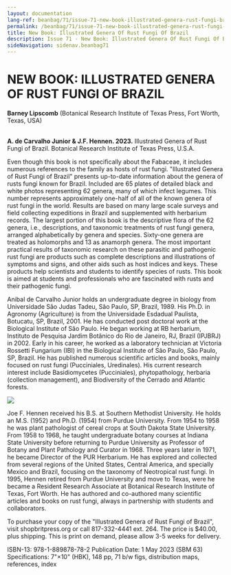 ```yaml
---
layout: documentation
lang-ref: beanbag/71/issue-71-new-book-illustrated-genera-rust-fungi-brazil
permalink: /beanbag/71/issue-71-new-book-illustrated-genera-rust-fungi-brazil
title: New Book: Illustrated Genera Of Rust Fungi Of Brazil
description: Issue 71 - New Book: Illustrated Genera Of Rust Fungi Of Brazil
sideNavigation: sidenav.beanbag71
---
```


# NEW BOOK: ILLUSTRATED GENERA OF RUST FUNGI OF BRAZIL

**Barney Lipscomb** (Botanical Research Institute of Texas Press, Fort Worth, Texas, USA)
<br>
<br>

**A. de Carvalho Junior & J.F. Hennen. 2023.** Illustrated Genera of Rust Fungi of Brazil. Botanical Research Institute of Texas Press, U.S.A.

Even though this book is not specifically about the Fabaceae, it includes numerous references to the family as hosts of rust fungi. "Illustrated Genera of Rust Fungi of Brazil" presents up-to-date information about the genera of rusts fungi known for Brazil. Included are 65 plates of detailed black and white photos representing 62 genera, many of which infect legumes. This number represents approximately one-half of all of the known genera of rust fungi in the world. Results are based on many large scale surveys and field collecting expeditions in Brazil and supplemented with herbarium records. The largest portion of this book is the descriptive flora of the 62 genera, i.e., descriptions, and taxonomic treatments of rust fungi genera, arranged alphabetically by genera and species. Sixty-one genera are treated as holomorphs and 13 as anamorph genera. The most important practical results of taxonomic research on these parasitic and pathogenic rust fungi are products such as complete descriptions and illustrations of symptoms and signs, and other aids such as host indices and keys. These products help scientists and students to identify species of rusts. This book is aimed at students and professionals who are fascinated with rusts and their pathogenic fungi.

Anibal de Carvalho Junior holds an undergraduate degree in biology from Universidade São Judas Tadeu, São Paulo, SP, Brazil, 1989. His Ph.D. in Agronomy (Agriculture) is from the Universidade Esdadual Paulista, Botucatu, SP, Brazil, 2001. He has conducted post doctoral work at the Biological Institute of São Paulo. He began working at RB herbarium, Instituto de Pesquisa Jardim Botânico do Rio de Janeiro, RJ, Brazil (IPJBRJ) in 2002. Early in his career, he worked as a laboratory technician at Victoria Rossetti Fungarium (IBI) in the Biological Institute of São Paulo, São Paulo, SP, Brazil. He has published numerous scientific articles and books, mainly focused on rust fungi (Pucciniales, Uredinales). His current research interest include Basidiomycetes (Pucciniales), phytopathology, herbaria (collection management), and Biodiversity of the Cerrado and Atlantic forests.

![](/assets/images/RustFungi_cover.jpg)

Joe F. Hennen received his B.S. at Southern Methodist University. He holds an M.S. (1952) and Ph.D. (1954) from Purdue University. From 1954 to 1958 he was plant pathologist of cereal crops at South Dakota State University. From 1958 to 1968, he taught undergraduate botany courses at Indiana State University before returning to Purdue University as Professor of Botany and Plant Pathology and Curator in 1968. Three years later in 1971, he became Director of the PUR Herbarium. He has explored and collected from several regions of the United States, Central America, and specially Mexico and Brazil, focusing on the taxonomy of Neotropical rust fungi. In 1995, Hennen retired from Purdue University and move to Texas, were he became a Resident Research Associate at Botanical Research Institute of Texas, Fort Worth. He has authored and co-authored many scientific articles and books on rust fungi, always in partnership with students and collaborators.

To purchase your copy of the "Illustrated Genera of Rust Fungi of Brazil", visit shopbritpress.org or call 817-332-4441 ext. 264. The price is $40.00, plus shipping. This is print on demand, please allow 3-5 weeks for delivery.

ISBN-13: 978-1-889878-78-2
Publication Date: 1 May 2023 (SBM 63)
Specifications: 7"×10" (HBK), 148 pp, 71 b/w figs, distribution maps, references, index